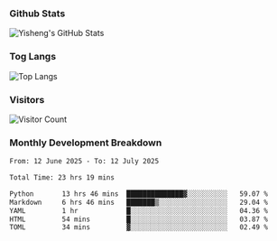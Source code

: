 ### Github Stats
![Yisheng's GitHub Stats](https://github-readme-stats-9qabuvhk1-gongyisheng.vercel.app/api?username=gongyisheng&count_private=true&show_icons=true)
### Tog Langs
![Top Langs](https://github-readme-stats-9qabuvhk1-gongyisheng.vercel.app/api/top-langs/?username=gongyisheng&layout=compact)
### Visitors
![Visitor Count](https://profile-counter.glitch.me/gongyisheng/count.svg)
### Monthly Development Breakdown
<!--START_SECTION:waka-->

```txt
From: 12 June 2025 - To: 12 July 2025

Total Time: 23 hrs 19 mins

Python       13 hrs 46 mins  ██████████████▓░░░░░░░░░░   59.07 %
Markdown     6 hrs 46 mins   ███████▒░░░░░░░░░░░░░░░░░   29.04 %
YAML         1 hr            █░░░░░░░░░░░░░░░░░░░░░░░░   04.36 %
HTML         54 mins         █░░░░░░░░░░░░░░░░░░░░░░░░   03.87 %
TOML         34 mins         ▓░░░░░░░░░░░░░░░░░░░░░░░░   02.49 %
```

<!--END_SECTION:waka-->
